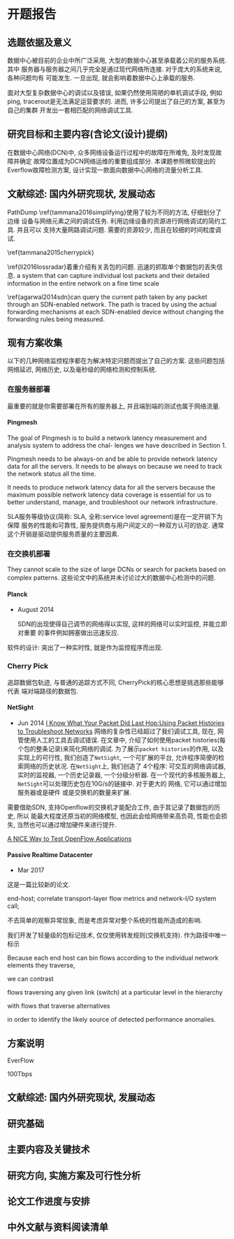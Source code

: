 # 开题报告


## 选题依据及意义

  数据中心被目前的企业中所广泛采用, 大型的数据中心甚至承载着公司的服务系统. 其中
服务器与服务器之间几乎完全是通过现代网络所连接. 对于庞大的系统来说, 各种问题均有
可能发生. 一旦出现, 就会影响着数据中心上承载的服务.

  面对大型复杂数据中心的调试以及错误, 如果仍然使用简陋的单机调试手段, 例如ping,
tracerout是无法满足运营要求的. 进而, 许多公司提出了自己的方案, 甚至为自己的集群
开发出一套相匹配的网络调试工具.

## 研究目标和主要内容(含论文(设计)提纲)

  在数据中心网络(DCN)中, 众多网络设备运行过程中的故障在所难免, 及时发现故障并确定
故障位置成为DCN网络运维的重要组成部分. 本课题参照微软提出的Everflow故障检测方案,
设计实现一款面向数据中心网络的流量分析工具.


## 文献综述: 国内外研究现状, 发展动态
  
  PathDump \ref{tammana2016simplifying}使用了较为不同的方法, 仔细划分了边缘
设备与网络元素之间的调试任务. 利用边缘设备的资源进行网络调试的简约工具. 并且可以
支持大量网路调试问题. 需要的资源较少, 而且在较细的时间粒度调试.

 \ref{tammana2015cherrypick}

 \ref{li2016lossradar}着重介绍有关丢包的问题. 迅速的抓取单个数据包的丢失信息.
 a system that can capture individual lost packets and their detailed information in the entire network on a fine time scale

 \ref{agarwal2014sdn}can query the current path taken by any packet through an SDN-enabled network. The path is traced by using the actual forwarding mechanisms at each SDN-enabled device without changing the forwarding rules being measured.


## 现有方案收集

  以下的几种网络监控程序都在为解决特定问题而提出了自己的方案. 这些问题包括
网络延迟, 网络历史, 以及毫秒级的网络检测和控制系统.


### 在服务器部署

  最重要的就是你需要部署在所有的服务器上, 并且端到端的测试也属于网络流量.

#### Pingmesh

The goal of Pingmesh is to build a network latency
measurement and analysis system to address the chal-
lenges we have described in Section 1. 

Pingmesh needs to be always-on and be able to provide network latency
data for all the servers. It needs to be always on because we need to track
the network status all the time.

It needs to produce network latency data for all the
servers because the maximum possible network latency
data coverage is essential for us to better understand,
manage, and troubleshoot our network infrastructure.

SLA服务等级协议(简称: SLA, 全称:service level agreement)是在一定开销下为保障
服务的性能和可靠性, 服务提供商与用户间定义的一种双方认可的协定.
通常这个开销是驱动提供服务质量的主要因素.


### 在交换机部署


  They cannot scale to the size of large DCNs or search for packets based on
complex patterns. 这些论文中的系统并未讨论过大的数据中心检测中的问题.

#### Planck

* August 2014

  SDN的出现使得自己调节的网络得以实现, 这样的网络可以实时监控, 并能立即对重要
的事件例如拥塞做出迅速反应.


软件的设计: 突出了一种实时性, 就是作为监控程序而出现.

### Cherry Pick

  追踪数据包轨迹, 与普通的追踪方式不同, CherryPick的核心思想是挑选那些能够代表
端对端路径的数据包.

#### NetSight

* Jun  2014
[I Know What Your Packet Did Last Hop:Using Packet Histories to Troubleshoot Networks][1]
网络的复杂性已经超过了我们调试工具, 现在, 网管使用人工的工具去调试错误.
在文章中, 介绍了如何使用packet histories(每个包的整条记录)来简化网络的调试.
为了展示`packet histories`的作用, 以及实现上的可行性, 我们创造了`NetSight`,
一个可扩展的平台, 允许程序简便的检索网络的历史状况. 在`NetSight`上, 我们创造了
4个程序: 可交互的网络调试器, 实时的监视器, 一个历史记录器, 一个分级分析器.
在一个现代的多核服务器上, `NetSight`可以处理历史包在10G/s的链接中. 对于更大的
网络, 它可以通过增加服务器或是硬件 或是交换机的数量来扩展.

需要借助SDN, 支持Openflow的交换机才能配合工作, 由于其记录了数据包的历史, 所以
能最大程度还原当初的网络模型, 也因此会给网络带来高负荷, 性能也会损失,
当然也可以通过增加硬件来进行提升.


[A NICE Way to Test OpenFlow Applications][2]

#### Passive Realtime Datacenter 

* Mar 2017

这是一篇比较新的论文.

end-host; correlate transport-layer flow metrics and network-I/O system call;

不去简单的观察异常现象, 而是考虑异常对整个系统的性能所造成的影响.

我们开发了轻量级的包标记技术, 仅仅使用转发规则(交换机支持). 作为路径中唯一标示

 Because each end host can bin flows according to the individual network elements they traverse, 

we can contrast

flows traversing any given link (switch)
at a particular level in the hierarchy 

with flows that traverse alternatives

in order to identify
the likely source of detected performance anomalies.



## 方案说明

EverFlow

100Tbps



## 文献综述: 国内外研究现状, 发展动态




## 研究基础


## 主要内容及关键技术


## 研究方向, 实施方案及可行性分析


## 论文工作进度与安排

## 中外文献与资料阅读清单

[1]:https://www.usenix.org/system/files/conference/nsdi14/nsdi14-paper-handigol.pdf
[2]:https://www.usenix.org/system/files/conference/nsdi12/nsdi12-final105.pdf
[3]:https://www.usenix.org/system/files/conference/nsdi17/nsdi17-roy.pdf
